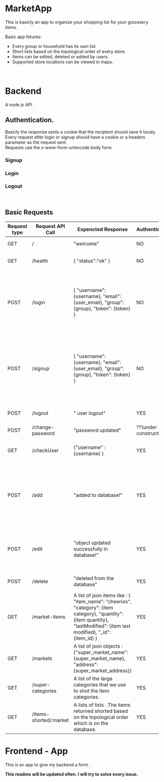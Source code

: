 # MarketApp
This is basicly an app to organize your shopping list for your grocesery items. <br/>

Basic app fetures:
- Every group or household has its own list. 
- Short lists based on the topological order of every store.
- Items can be edited, deleted or added by users.
- Supported store locations can be viewed in maps.
<br/>

# Backend
A node js API . 
<br/> 

## Authentication.
Basicly the response sents a cookie that the reciptent should save it localy. Every request after login or signup should have a cookie or a headers parameter as the request sent. 
<br/>
Requests use the x-www-form-urlencode body form.


### Signup 

### Login

### Logout

<br/>

## Basic Requests

| Request type | Request API Call | Expencted Response |Authentication| Commends |
| --- | --- | --- | --- | ---| 
| GET | / |"welcome"  | NO| see if docker is working |
| GET | /health |{ "status":"ok" } |NO | check the health of the API 
| POST | /login | { "username": {username}, "email": {user_email}, "group":{group}, "token": {token}  } | NO | if login was succesful the system return this json object also sets up a token given from backend in the cookies senction|
| POST | /signup | { "username": {username}, "email": {user_email}, "group":{group}, "token": {token}  } |NO | if signup is successful return this json object also sets up a token given from backend in the cookies senction (automatic login)
| POST | /logout | " user logout" | YES | succedes only if user is loged out
| POST | /change-password | "password updated" | ??(under construction) | ?? (under construction) |
| GET | /checkUser |{"username" : {username} } | YES | returns the usernmae if user is logged in
| POST | /add | "added to database!" | YES | Items are inserted based on the item id , currently items may have duplicate names (not suggested).
| POST | /edit | "object updated successfully in database!" | YES | Items are also updated based their id . Item name , category and quantity can be changed.
| POST | /delete | "deleted from the database" | YES | items are deleted based on the their id
| GET | /market-items |  A list of json items like : { "item_name": "cheerios", "category": {item category}, "quantity": {item quantity}, "lastModified": {item last modified}, "_id": {item_id} }| YES | Authentication here is a must since the authentication is used to get the group of the user.
| GET | /markets | A list of json objects : {"super_market_name": {super_market_name}, "address": {super_market_address}} | YES | Get the markets address and name |
| GET | /super-categories | A list of the large categories that we use to  shot the item categories. | YES | |
| GET | /items-shorted/:market | A lists of lists . The items returned shorted based on the topological order which is on the database. | YES | This is basicly  the heart of my API. 




# Frontend - App
This is an app to give my backend a form . 


<p><Strong><bold> This readme will be updated often. I will try to solve every issue.  <bold/><Strong/> <p/>